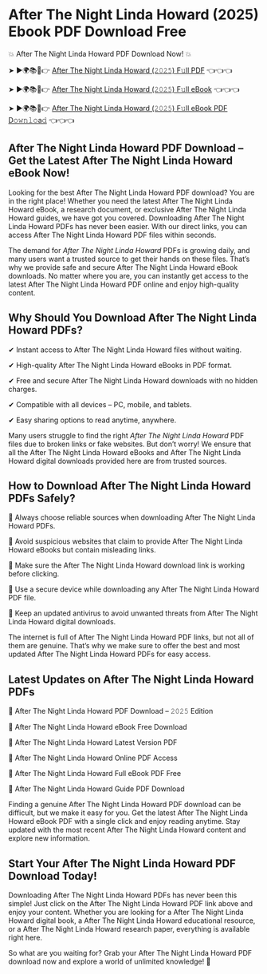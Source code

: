 # After The Night Linda Howard (2025) Ebook PDF Download Free

💥 After The Night Linda Howard PDF Download Now! 💥

➤ ►🌍📚📱👉 [After The Night Linda Howard (𝟸𝟶𝟸𝟻) F𝚞ll PDF](https://getpdf.xyz/after-the-night-linda-howard) 👈👈👈


➤ ►🌍📚📱👉 [After The Night Linda Howard (𝟸𝟶𝟸𝟻) F𝚞ll eBook](https://getpdf.xyz/after-the-night-linda-howard) 👈👈👈


➤ ►🌍📚📱👉 [After The Night Linda Howard (𝟸𝟶𝟸𝟻) F𝚞ll eBook PDF D𝚘𝚠𝚗𝚕𝚘a𝚍](https://getpdf.xyz/after-the-night-linda-howard) 👈👈👈


## After The Night Linda Howard PDF Download – Get the Latest After The Night Linda Howard eBook Now!

Looking for the best After The Night Linda Howard PDF download? You are in the right place! Whether you need the latest After The Night Linda Howard eBook, a research document, or exclusive After The Night Linda Howard guides, we have got you covered. Downloading After The Night Linda Howard PDFs has never been easier. With our direct links, you can access After The Night Linda Howard PDF files within seconds.

The demand for *After The Night Linda Howard* PDFs is growing daily, and many users want a trusted source to get their hands on these files. That’s why we provide safe and secure After The Night Linda Howard eBook downloads. No matter where you are, you can instantly get access to the latest After The Night Linda Howard PDF online and enjoy high-quality content.

## Why Should You Download After The Night Linda Howard PDFs?

✔ Instant access to After The Night Linda Howard files without waiting.

✔ High-quality After The Night Linda Howard eBooks in PDF format.

✔ Free and secure After The Night Linda Howard downloads with no hidden charges.

✔ Compatible with all devices – PC, mobile, and tablets.

✔ Easy sharing options to read anytime, anywhere.

Many users struggle to find the right *After The Night Linda Howard* PDF files due to broken links or fake websites. But don’t worry! We ensure that all the After The Night Linda Howard eBooks and After The Night Linda Howard digital downloads provided here are from trusted sources.

## How to Download After The Night Linda Howard PDFs Safely?

📌 Always choose reliable sources when downloading After The Night Linda Howard PDFs.

📌 Avoid suspicious websites that claim to provide After The Night Linda Howard eBooks but contain misleading links.

📌 Make sure the After The Night Linda Howard download link is working before clicking.

📌 Use a secure device while downloading any After The Night Linda Howard PDF file.

📌 Keep an updated antivirus to avoid unwanted threats from After The Night Linda Howard digital downloads.

The internet is full of After The Night Linda Howard PDF links, but not all of them are genuine. That’s why we make sure to offer the best and most updated After The Night Linda Howard PDFs for easy access.

## Latest Updates on After The Night Linda Howard PDFs

🔹 After The Night Linda Howard PDF Download – 𝟸𝟶𝟸𝟻 Edition

🔹 After The Night Linda Howard eBook Free Download

🔹 After The Night Linda Howard Latest Version PDF

🔹 After The Night Linda Howard Online PDF Access

🔹 After The Night Linda Howard Full eBook PDF Free

🔹 After The Night Linda Howard Guide PDF Download

Finding a genuine After The Night Linda Howard PDF download can be difficult, but we make it easy for you. Get the latest After The Night Linda Howard eBook PDF with a single click and enjoy reading anytime. Stay updated with the most recent After The Night Linda Howard content and explore new information.

## Start Your After The Night Linda Howard PDF Download Today!

Downloading After The Night Linda Howard PDFs has never been this simple! Just click on the After The Night Linda Howard PDF link above and enjoy your content. Whether you are looking for a After The Night Linda Howard digital book, a After The Night Linda Howard educational resource, or a After The Night Linda Howard research paper, everything is available right here.

So what are you waiting for? Grab your After The Night Linda Howard PDF download now and explore a world of unlimited knowledge! 🚀